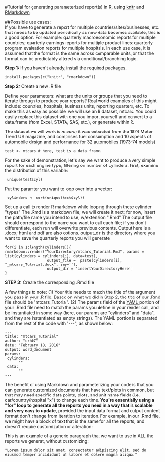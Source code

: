 #Tutorial for generating parameterized report(s) in R, using [knitr](https://cran.r-project.org/web/packages/knitr/index.html) and [RMarkdown](http://rmarkdown.rstudio.com/) 

##Possible use cases:  
If you have to generate a report for multiple countries/sites/businesses, etc. that needs to be updated periodically as new data becomes available, this is a good option. For example: quarterly macroeconomic reports for multiple countries; quarterly earnings reports for multiple product lines; quarterly program evaluation reports for multiple hospitals. In each use case, it  is assumed that the format is the same across comparable units, or that the format can be predictably altered via conditional/branching logic. 

**Step 1:** If you haven't already, install the required packages.

    install.packages(c("knitr", "rmarkdown"))

**Step 2:** Create a new .R file

Define your parameters: what are the units or groups that you need to iterate through to produce your reports? Real world examples of this might include: countries, hospitals, business units, reporting quarters, etc. To make this as easy as possible, we will use an R dataset, mtcars. You could easily replace this dataset with one you import yourself and convert to a data.frame (from Excel, STATA, SAS, etc.), or generate within R.

The dataset we will work is *mtcars*; it was extracted from the 1974 Motor Trend US magazine, and comprises fuel consumption 
and 10 aspects of automobile design and performance for 32 automobiles (1973–74 models)
    
    test <- mtcars # here, test is a data frame. 
    
For the sake of demonstration, let's say we want to produce a very simple report for each engine type, filtering on number of cylinders. First, examine the distribution of this variable:

     unique(test$cyl) 

Put the paramter you want to loop over into a vector:

     cylinders <- sort(unique(test$cyl))
    
Set up a call to render R markdown while looping through these cylinder "types"
The .Rmd is a markdown file; we will create it next; for now, insert the path/file name you intend to use,
w/extension ".Rmd" The output file should correspond to the name you want to call each file; if you don't differentiate, 
each run will overwrite previous contents. Output here is a .docx; html and pdf are also options. 
output_dir is the directory where you want to save the quarterly reports you will generate
    
    for(i in 1:length(cylinders)){
    rmarkdown::render("YourDirectory/mtcars_Tutorial.Rmd", params = list(cylinders = cylinders[i], data=test),
                       output_file =  paste(cylinders[i], "_mtcars_Tutorial.docx", sep=''), 
                       output_dir = 'insertYourDirectoryHere')
    }

**STEP 3:** Create the corresponding .Rmd file

A few things to note: (1) Your title needs to match the title of the argument you pass in your .R file. Based 
on what we did in Step 2, the title of our .Rmd file should be "mtcars_Tutorial". (2) The params field of the <a href = "https://en.wikipedia.org/wiki/YAML" > YAML </a> portion of your .Rmd file need to match the params you define in your render 
call, and be instantiated in some way (here, our params are "cylinders" and "data", and they are instantiated as empty strings). The YAML portion is separated from the rest of the code with "---", as shown below:

    ---
    title: "mtcars_Tutorial"
    author: "crh07"
    date: "February 18, 2016"
    output: word_document
    params:
     cylinders: 
          ""
     data:
          ""
    ---

The benefit of using Markdown and parameterizing your code is that you can generate customized documents that have text/plots in common, but that may need specific data points, plots, and unit name fields (i.e. car/country/hospital "x") to change each time. **You're essentially using a "for" loop to generate all the reports you need in a way that is scalable and very easy to update**, provided the input data format and output content format don't change from iteration to iteration. For example, in our .Rmd file, we might have a block of text that is the same for all the reports, and doesn't require customization or alteration:

This is an example of a generic paragraph that we want to use in ALL the reports we generat, without customizing: 

    "Lorem ipsum dolor sit amet, consectetur adipiscing elit, sed do eiusmod tempor incididunt ut labore et dolore magna aliqua."










